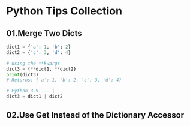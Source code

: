 # Python Tips Collection

## 01.Merge Two Dicts

```python
dict1 = {'a': 1, 'b': 2}
dict2 = {'c': 3, 'd': 4}

# using the **kwargs
dict3 = {**dict1, **dict2}
print(dict3)
# Returns: {'a': 1, 'b': 2, 'c': 3, 'd': 4}

# Python 3.9 --- |
dict3 = dict1 | dict2
```

## 02.Use Get Instead of the Dictionary Accessor

